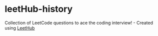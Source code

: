 # leetHub-history
Collection of LeetCode questions to ace the coding interview! - Created using [LeetHub](https://github.com/QasimWani/LeetHub)
